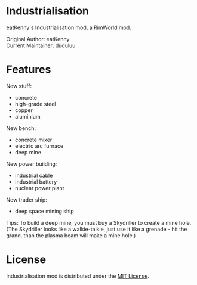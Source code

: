 # Industrialisation
eatKenny's Industrialisation mod, a RimWorld mod.

Original Author: eatKenny  
Current Maintainer: duduluu  

# Features

New stuff:  
 - concrete  
 - high-grade steel  
 - copper  
 - aluminium

New bench:
 - concrete mixer
 - electric arc furnace
 - deep mine

New power building:  
 - industrial cable
 - industrial battery
 - nuclear power plant

New trader ship:
 - deep space mining ship

Tips: To build a deep mine, you must buy a Skydriller to create a mine hole.  
(The Skydriller looks like a walkie-talkie, just use it like a grenade - hit the grand, than the plasma beam will make a mine hole.)

# License

Industrialisation mod is distributed under the [MIT License](https://opensource.org/licenses/MIT).